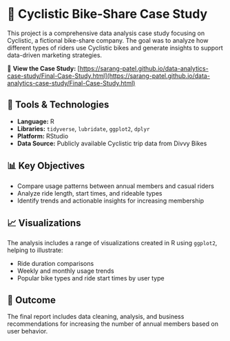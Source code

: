 # 🚴 Cyclistic Bike-Share Case Study

This project is a comprehensive data analysis case study focusing on Cyclistic, a fictional bike-share company. The goal was to analyze how different types of riders use Cyclistic bikes and generate insights to support data-driven marketing strategies.

🔗 **View the Case Study:**
[https://sarang-patel.github.io/data-analytics-case-study/Final-Case-Study.html](https://sarang-patel.github.io/data-analytics-case-study/Final-Case-Study.html)

## 🧰 Tools & Technologies

* **Language:** R
* **Libraries:** `tidyverse`, `lubridate`, `ggplot2`, `dplyr`
* **Platform:** RStudio
* **Data Source:** Publicly available Cyclistic trip data from Divvy Bikes

## 📊 Key Objectives

* Compare usage patterns between annual members and casual riders
* Analyze ride length, start times, and rideable types
* Identify trends and actionable insights for increasing membership

## 📈 Visualizations

The analysis includes a range of visualizations created in R using `ggplot2`, helping to illustrate:

* Ride duration comparisons
* Weekly and monthly usage trends
* Popular bike types and ride start times by user type

## 📌 Outcome

The final report includes data cleaning, analysis, and business recommendations for increasing the number of annual members based on user behavior.
